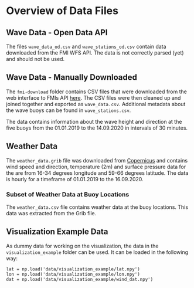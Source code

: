 # Overview of Data Files

## Wave Data - Open Data API
The files `wave_data_od.csv` and `wave_stations_od.csv` contain data downloaded from the FMI WFS API.
The data is not correctly parsed (yet) and should not be used.

## Wave Data - Manually Downloaded
The `fmi-download` folder contains CSV files that were downloaded from the web interface to FMIs API [here](https://en.ilmatieteenlaitos.fi/download-observations).
The CSV files were then cleaned up and joined together and exported as `wave_data.csv`.
Additional metadata about the wave buoys can be found in `wave_stations.csv`.

The data contains information about the wave height and direction at the five buoys from the 01.01.2019 to the 14.09.2020 in intervals of 30 minutes.

## Weather Data
The `weather_data.grib` file was downloaded from [Copernicus](https://cds.climate.copernicus.eu/cdsapp#!/dataset/reanalysis-era5-single-levels?tab=form) and contains wind speed and direction, temperature (2m) and surface pressure data for the are from 16-34 degrees longitude and 59-66 degrees latitude.
The data is hourly for a timeframe of 01.01.2019 to the 16.09.2020.

### Subset of Weather Data at Buoy Locations
The `weather_data.csv` file contains weather data at the buoy locations.
This data was extracted from the Grib file.

## Visualization Example Data
As dummy data for working on the visualization, the data in the `visualization_example` folder can be used.
It can be loaded in the following way:
```
lat = np.load('data/visualization_example/lat.npy')
lon = np.load('data/visualization_example/lon.npy')
dat = np.load('data/visualization_example/wind_dat.npy')
```